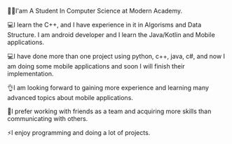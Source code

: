 👨‍💻I'am A Student In Computer Science at Modern Academy.

💻I learn the C++, and I have experience in it in Algorisms and Data Structure. I am android developer and I learn the Java/Kotlin and Mobile applications.

💻I have done more than one project using python, c++, java, c#, and now I am doing some mobile applications and soon I will finish their implementation.

👌I am looking forward to gaining more experience and learning many advanced topics about mobile applications.

👯I prefer working with friends as a team and acquiring more skills than communicating with others.

⚡I enjoy programming and doing a lot of projects.
